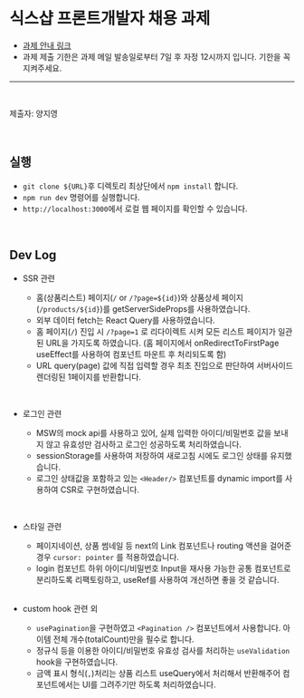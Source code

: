# 식스샵 프론트개발자 채용 과제

- [과제 안내 링크](https://www.notion.so/sixshop/af7f8a9586b648e6ba92a8c24ff0ef66)
- 과제 제출 기한은 과제 메일 발송일로부터 7일 후 자정 12시까지 입니다. 기한을 꼭 지켜주세요.

---

<br/>

제출자: 양지영

<br/>

## 실행

- `git clone ${URL}`후 디렉토리 최상단에서 `npm install` 합니다.
- `npm run dev` 명령어를 실행합니다.
- `http://localhost:3000`에서 로컬 웹 페이지를 확인할 수 있습니다.

<br/>

## Dev Log

- SSR 관련

  - 홈(상품리스트) 페이지(`/` or `/?page=${id}`)와 상품상세 페이지(`/products/${id}`)를 getServerSideProps를 사용하였습니다.
  - 외부 데이터 fetch는 React Query를 사용하였습니다.
  - 홈 페이지(`/`) 진입 시 `/?page=1` 로 리다이렉트 시켜 모든 리스트 페이지가 일관된 URL을 가지도록 하였습니다. (홈 페이지에서 onRedirectToFirstPage useEffect를 사용하여 컴포넌트 마운트 후 처리되도록 함)
  - URL query(page) 값에 직접 입력할 경우 최초 진입으로 판단하여 서버사이드 렌더링된 1페이지를 반환합니다.

<br/>

- 로그인 관련

  - MSW의 mock api를 사용하고 있어, 실제 입력한 아이디/비밀번호 값을 보내지 않고 유효성만 검사하고 로그인 성공하도록 처리하였습니다.
  - sessionStorage를 사용하여 저장하여 새로고침 시에도 로그인 상태를 유지했습니다.
  - 로그인 상태값을 포함하고 있는 `<Header/>` 컴포넌트를 dynamic import를 사용하여 CSR로 구현하였습니다.

<br/>

- 스타일 관련

  - 페이지네이션, 상품 썸네일 등 next의 Link 컴포넌트나 routing 액션을 걸어준 경우 `cursor: pointer` 를 적용하였습니다.
  - login 컴포넌트 하위 아이디/비밀번호 Input을 재사용 가능한 공통 컴포넌트로 분리하도록 리팩토링하고, useRef를 사용하여 개선하면 좋을 것 같습니다.

  <br/>

- custom hook 관련 외

  - `usePagination`을 구현하였고 `<Pagination />` 컴포넌트에서 사용합니다. 아이템 전체 개수(totalCount)만을 필수로 합니다.
  - 정규식 등을 이용한 아이디/비밀번호 유효성 검사를 처리하는 `useValidation` hook을 구현하였습니다.
  - 금액 표시 형식(`,`)처리는 상품 리스트 useQuery에서 처리해서 반환해주어 컴포넌트에서는 UI를 그려주기만 하도록 처리하였습니다.
